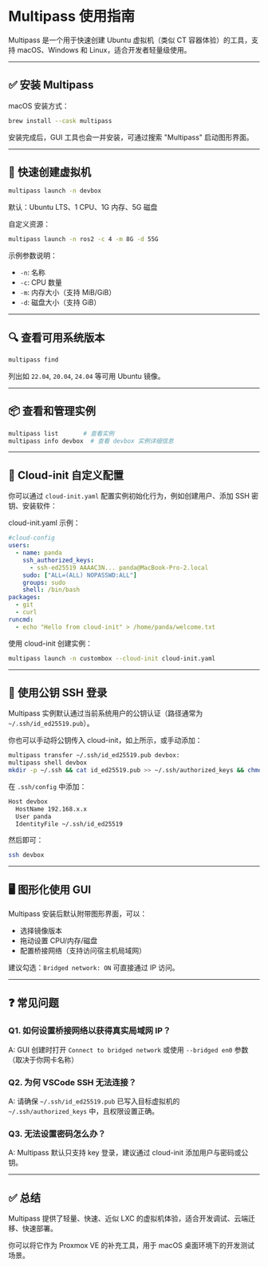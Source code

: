# Multipass 使用指南

Multipass 是一个用于快速创建 Ubuntu 虚拟机（类似 CT 容器体验）的工具，支持 macOS、Windows 和 Linux，适合开发者轻量级使用。

---

## ✅ 安装 Multipass

macOS 安装方式：

```bash
brew install --cask multipass
```

安装完成后，GUI 工具也会一并安装，可通过搜索 "Multipass" 启动图形界面。

---

## 🚀 快速创建虚拟机

```bash
multipass launch -n devbox
```

默认：Ubuntu LTS、1 CPU、1G 内存、5G 磁盘

自定义资源：

```bash
multipass launch -n ros2 -c 4 -m 8G -d 55G
```

示例参数说明：

* `-n`: 名称
* `-c`: CPU 数量
* `-m`: 内存大小（支持 MiB/GiB）
* `-d`: 磁盘大小（支持 GiB）

---

## 🔍 查看可用系统版本

```bash
multipass find
```

列出如 `22.04`, `20.04`, `24.04` 等可用 Ubuntu 镜像。

---

## 📦 查看和管理实例

```bash
multipass list       # 查看实例
multipass info devbox  # 查看 devbox 实例详细信息
```

---

## 📁 Cloud-init 自定义配置

你可以通过 `cloud-init.yaml` 配置实例初始化行为，例如创建用户、添加 SSH 密钥、安装软件：

cloud-init.yaml 示例：

```yaml
#cloud-config
users:
  - name: panda
    ssh_authorized_keys:
      - ssh-ed25519 AAAAC3N... panda@MacBook-Pro-2.local
    sudo: ["ALL=(ALL) NOPASSWD:ALL"]
    groups: sudo
    shell: /bin/bash
packages:
  - git
  - curl
runcmd:
  - echo "Hello from cloud-init" > /home/panda/welcome.txt
```

使用 cloud-init 创建实例：

```bash
multipass launch -n custombox --cloud-init cloud-init.yaml
```

---

## 🔑 使用公钥 SSH 登录

Multipass 实例默认通过当前系统用户的公钥认证（路径通常为 `~/.ssh/id_ed25519.pub`）。

你也可以手动将公钥传入 cloud-init，如上所示，或手动添加：

```bash
multipass transfer ~/.ssh/id_ed25519.pub devbox:
multipass shell devbox
mkdir -p ~/.ssh && cat id_ed25519.pub >> ~/.ssh/authorized_keys && chmod 600 ~/.ssh/authorized_keys
```

在 `.ssh/config` 中添加：

```bash
Host devbox
  HostName 192.168.x.x
  User panda
  IdentityFile ~/.ssh/id_ed25519
```

然后即可：

```bash
ssh devbox
```

---

## 🖥 图形化使用 GUI

Multipass 安装后默认附带图形界面，可以：

* 选择镜像版本
* 拖动设置 CPU/内存/磁盘
* 配置桥接网络（支持访问宿主机局域网）

建议勾选：`Bridged network: ON` 可直接通过 IP 访问。

---

## ❓ 常见问题

### Q1. 如何设置桥接网络以获得真实局域网 IP？

A: GUI 创建时打开 `Connect to bridged network` 或使用 `--bridged en0` 参数（取决于你网卡名称）

### Q2. 为何 VSCode SSH 无法连接？

A: 请确保 `~/.ssh/id_ed25519.pub` 已写入目标虚拟机的 `~/.ssh/authorized_keys` 中，且权限设置正确。

### Q3. 无法设置密码怎么办？

A: Multipass 默认只支持 key 登录，建议通过 cloud-init 添加用户与密码或公钥。

---

## ✅ 总结

Multipass 提供了轻量、快速、近似 LXC 的虚拟机体验，适合开发调试、云端迁移、快速部署。

你可以将它作为 Proxmox VE 的补充工具，用于 macOS 桌面环境下的开发测试场景。
